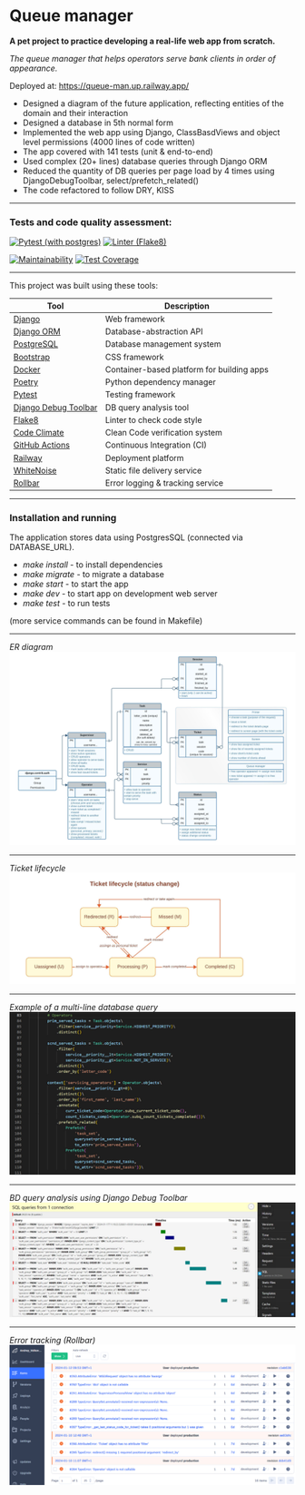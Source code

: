 # Queue manager

**A pet project to practice developing a real-life web app from scratch.**

*The queue manager that helps operators serve bank clients in order of appearance.*

Deployed at: https://queue-man.up.railway.app/

- Designed a diagram of the future application, reflecting entities of the domain and their interaction
- Designed a database in 5th normal form
- Implemented the web app using Django, ClassBasdViews and object level permissions (4000 lines of code written)
- The app covered with 141 tests (unit & end-to-end)
- Used complex (20+ lines) database queries through Django ORM
- Reduced the quantity of DB queries per page load by 4 times using DjangoDebugToolbar, select/prefetch_related()
- The code refactored to follow DRY, KISS


---
### Tests and code quality assessment:
[![Pytest (with postgres)](https://github.com/Andrey-Volkovitskiy/queue-manager/actions/workflows/pytest_with_postgres.yml/badge.svg)](https://github.com/Andrey-Volkovitskiy/queue-manager/actions/workflows/pytest_with_postgres.yml)    [![Linter (Flake8)](https://github.com/Andrey-Volkovitskiy/queue-manager/actions/workflows/flake8_linter.yml/badge.svg)](https://github.com/Andrey-Volkovitskiy/queue-manager/actions/workflows/flake8_linter.yml)

[![Maintainability](https://api.codeclimate.com/v1/badges/44bb226bc3cac3d7dfbd/maintainability)](https://codeclimate.com/github/Andrey-Volkovitskiy/queue-manager/maintainability)    [![Test Coverage](https://api.codeclimate.com/v1/badges/44bb226bc3cac3d7dfbd/test_coverage)](https://codeclimate.com/github/Andrey-Volkovitskiy/queue-manager/test_coverage)


---
This project was built using these tools:

| Tool                                                                        | Description                                             |
|-----------------------------------------------------------------------------|---------------------------------------------------------|
| [Django](https://www.djangoproject.com/)         | Web framework  |
| [Django ORM](https://docs.djangoproject.com/en/4.2/topics/db/)         | Database-abstraction API  |
| [PostgreSQL](https://www.postgresql.org)         | Database management system  |
| [Bootstrap](https://getbootstrap.com/)         | CSS framework  |
| [Docker](https://www.docker.com)       | Container-based platform for building apps  |
| [Poetry](https://poetry.eustace.io/)         | Python dependency manager  |
| [Pytest](https://docs.pytest.org/)               | Testing framework |
| [Django Debug Toolbar](https://django-debug-toolbar.readthedocs.io/)      | DB query analysis tool |
| [Flake8](https://flake8.pycqa.org/)               | Linter to check code style |
| [Code Climate](https://codeclimate.com/)               | Clean Code verification system |
| [GitHub Actions](https://github.com/features/actions)               | Continuous Integration (CI) |
| [Railway](https://railway.app)               | Deployment platform |
| [WhiteNoise](https://whitenoise.readthedocs.io/)               | Static file delivery service |
| [Rollbar](https://rollbar.com/)               | Error logging & tracking service |


---
### Installation and running
The application stores data using PostgresSQL (connected via DATABASE_URL).

- *make install* - to install dependencies
- *make migrate* - to migrate a database
- *make start* - to start the app
- *make dev* - to start app on development web server
- *make test* - to run tests

(more service commands can be found in Makefile)

---

*ER diagram*
![er diagram](https://github.com/Andrey-Volkovitskiy/queue-manager/blob/main/staticfiles/readme/er_diagram.jpeg?raw=true)

---

*Ticket lifecycle*
![er diagram](https://github.com/Andrey-Volkovitskiy/queue-manager/blob/main/staticfiles/readme/ticket_lifecycle.jpeg?raw=true)

---

*Example of a multi-line database query*
![Multi-line DB query](https://github.com/Andrey-Volkovitskiy/queue-manager/blob/main/staticfiles/readme/comlpex_query.jpg?raw=true)

---

*BD query analysis using Django Debug Toolbar*
![Django Debug Toolbar](https://github.com/Andrey-Volkovitskiy/queue-manager/blob/main/staticfiles/readme/django_debug_toolbar.jpg?raw=true)

---

*Error tracking (Rollbar)*
![Error tracking (Rollbar)](https://github.com/Andrey-Volkovitskiy/queue-manager/blob/main/staticfiles/readme/rollbar.jpg?raw=true)
